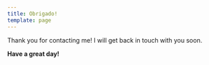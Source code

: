 ```yaml
---
title: Obrigado!
template: page
---
```


Thank you for contacting me! I will get back in touch with you soon.

**Have a great day!**

